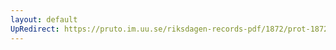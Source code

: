 ```yaml
---
layout: default
UpRedirect: https://pruto.im.uu.se/riksdagen-records-pdf/1872/prot-1872--fk--415/prot-1872--fk--415_000.pdf
---
```

